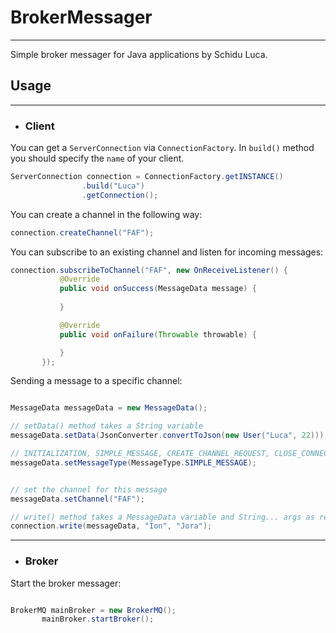 # BrokerMessager
-------

Simple broker messager for Java applications by Schidu Luca.

## Usage
-------
- ### Client

You can get a ``ServerConnection`` via ``ConnectionFactory``. In ``build()`` method you should specify the ``name`` of your client.

```java
ServerConnection connection = ConnectionFactory.getINSTANCE()
                .build("Luca")
                .getConnection();
```

 You can create a channel in the following way:
 
 ```java
 connection.createChannel("FAF");
 ```
 
 You can subscribe to an existing channel and listen for incoming messages:
 
 ```java
 connection.subscribeToChannel("FAF", new OnReceiveListener() {
            @Override
            public void onSuccess(MessageData message) {
               
            }

            @Override
            public void onFailure(Throwable throwable) {

            }
        });
 
 ```
 
 Sending a message to a specific channel:
 
 ```java
 
MessageData messageData = new MessageData();

// setData() method takes a String variable
messageData.setData(JsonConverter.convertToJson(new User("Luca", 22)));

// INITIALIZATION, SIMPLE_MESSAGE, CREATE_CHANNEL_REQUEST, CLOSE_CONNECTION
messageData.setMessageType(MessageType.SIMPLE_MESSAGE);


// set the channel for this message
messageData.setChannel("FAF");

// write() method takes a MessageData variable and String... args as receivers
connection.write(messageData, "Ion", "Jora");
 
 ```
 ----
 - ### Broker
 
 Start the broker messager:
 
 ```java
 
 BrokerMQ mainBroker = new BrokerMQ();
        mainBroker.startBroker();
        
 ```
